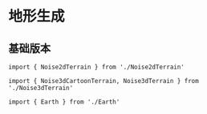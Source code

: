 # 地形生成

## 基础版本

```ts:inject
import { Noise2dTerrain } from './Noise2dTerrain'
```

<Noise2dTerrain />

```ts:inject
import { Noise3dCartoonTerrain, Noise3dTerrain } from './Noise3dTerrain'
```

<Noise3dTerrain />
<Noise3dCartoonTerrain />

```ts:inject
import { Earth } from './Earth'
```

<Earth />
